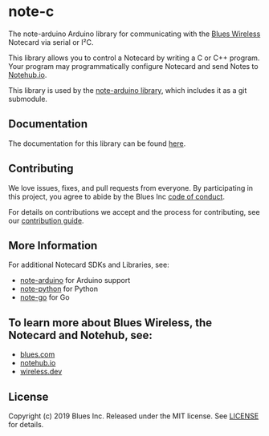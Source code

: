 # note-c

The note-arduino Arduino library for communicating with the
[Blues Wireless][blues] Notecard via serial or I²C.

This library allows you to control a Notecard by writing a C
or C++ program. Your program may programmatically configure Notecard and send
Notes to [Notehub.io][notehub].

This library is used by the [note-arduino library][note-arduino], which includes
it as a git submodule.

## Documentation

The documentation for this library can be found
[here](https://blues.github.io/note-c/html/index.html).

## Contributing

We love issues, fixes, and pull requests from everyone. By participating in this
project, you agree to abide by the Blues Inc [code of conduct].

For details on contributions we accept and the process for contributing, see our
[contribution guide](CONTRIBUTING.md).

## More Information

For additional Notecard SDKs and Libraries, see:

* [note-arduino](note-arduino) for Arduino support
* [note-python](note-python) for Python
* [note-go](note-go) for Go

## To learn more about Blues Wireless, the Notecard and Notehub, see:

* [blues.com](https://blues.io)
* [notehub.io][notehub]
* [wireless.dev](https://wireless.dev)

## License

Copyright (c) 2019 Blues Inc. Released under the MIT license. See
[LICENSE](LICENSE) for details.

[blues]: https://blues.com
[notehub]: https://notehub.io
[note-arduino]: https://github.com/blues/note-arduino
[note-go]: https://github.com/blues/note-go
[note-python]: https://github.com/blues/note-python
[code of conduct]: https://blues.github.io/opensource/code-of-conduct
